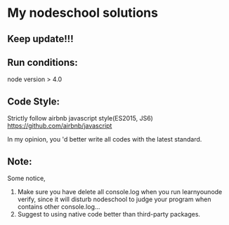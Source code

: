 My nodeschool solutions
======

Keep update!!!
-------

Run conditions:
-------
node version > 4.0

Code Style:
-------
Strictly follow airbnb javascript style(ES2015, JS6)
https://github.com/airbnb/javascript

In my opinion, you 'd better write all codes with the latest standard.

Note:
-------
Some notice,

1. Make sure you have delete all console.log when you run learnyounode verify, since it will disturb nodeschool to judge your program when contains other console.log...
2. Suggest to using native code better than third-party packages.
